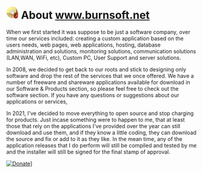 # ![logo](img/BSLogo_32x32.png) About www.burnsoft.net
 
 When we first started it was suppose to be just a software company, over time our services included: creating a custom application based on the users needs, web pages, web applications, hosting, database administration and solutions, monitoring solutions, communication solutions (LAN,WAN, WiFi, etc), Custom PC, User Support and server solutions. 

 In 2008, we decided to get back to our roots and stick to designing only software and drop the rest of the services that we once offered. We have a number of freeware and shareware applications available for download in our Software & Products section, so please feel free to check out the software section. If you have any questions or suggestions about our applications or services,
 
 In 2021, I've decided to move everything to open source and stop charging for products.  Just incase something were to happen to me, that at least those that rely on the applications I've provided over the year can still download and use them, and if they know a little coding, they can download the source and fix or add to it as they like.  In the mean time, any of the application releases that I do perform will still be compiled and tested by me and the installer will still be signed for the final stamp of approval.
 
 
 [![Donate](https://www.paypalobjects.com/en_US/i/btn/btn_donateCC_LG.gif)](https://www.paypal.com/cgi-bin/webscr?cmd=_s-xclick&hosted_button_id=JSW8XEMQVH4BE)]